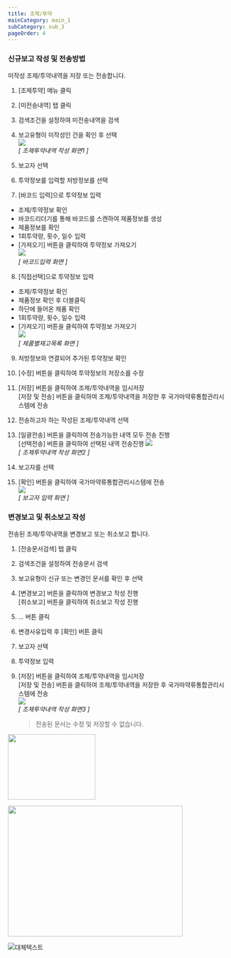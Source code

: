 ```yaml
---
title: 조제/투약
mainCategory: main_1
subCategory: sub_3
pageOrder: 4
---
```

### 신규보고 작성 및 전송방법

미작성 조제/투약내역을 저장 또는 전송합니다.  
1. [조제투약] 메뉴 클릭
2. [미전송내역] 탭 클릭
3. 검색조건을 설정하여 미전송내역을 검색
4. 보고유형이 미작성인 건을 확인 후 선택  
[![]({{site.url}}/images/docs/doc_1/post_7-1.png)]({{site.url}}/images/docs/doc_1/post_7-1.png)  
*[ 조제투약내역 작성 화면1 ]*  

5. 보고자 선택
6. 투약정보를 입력할 처방정보를 선택
7. [바코드 입력]으로 투약정보 입력
- 조제/투약정보 확인
- 바코드리더기를 통해 바코드를 스캔하여 제품정보를 생성
- 제품정보를 확인
- 1회투약량, 횟수, 일수 입력
- [가져오기] 버튼을 클릭하여 투약정보 가져오기  
[![]({{site.url}}/images/docs/doc_1/post_7-2.png)]({{site.url}}/images/docs/doc_1/post_7-2.png)  
*[ 바코드입력 화면 ]*  

8. [직접선택]으로 투약정보 입력
- 조제/투약정보 확인
- 제품정보 확인 후 더블클릭
- 하단에 들어온 제품 확인 
- 1회투약량, 횟수, 일수 입력
- [가져오기] 버튼을 클릭하여 투약정보 가져오기  
[![]({{site.url}}/images/docs/doc_1/post_7-3.png)]({{site.url}}/images/docs/doc_1/post_7-3.png)  
*[ 제품별재고목록 화면 ]*  

9. 처방정보와 연결되어 추가된 투약정보 확인
10. [수정] 버튼을 클릭하여 투약정보의 저장소를 수정
11. [저장] 버튼을 클릭하여 조제/투약내역을 임시저장  
    [저장 및 전송] 버튼을 클릭하여 조제/투약내역을 저장한 후 국가마약류통합관리시스템에 전송  
12. 전송하고자 하는 작성된 조제/투약내역 선택
13. [일괄전송] 버튼을 클릭하여 전송가능한 내역 모두 전송 진행  
    [선택전송] 버튼을 클릭하여 선택된 내역 전송진행 
    [![]({{site.url}}/images/docs/doc_1/post_7-4.png)]({{site.url}}/images/docs/doc_1/post_7-4.png)  
    *[ 조제투약내역 작성 화면2 ]*  

14. 보고자를 선택
15. [확인] 버튼을 클릭하여 국가마약류통합관리시스템에 전송  
    [![]({{site.url}}/images/docs/doc_1/post_7-5.png)]({{site.url}}/images/docs/doc_1/post_7-5.png)  
    *[ 보고자 입력 화면 ]*  

### 변경보고 및 취소보고 작성

전송된 조제/투약내역을 변경보고 또는 취소보고 합니다.  
1. [전송문서검색] 탭 클릭
2. 검색조건을 설정하여 전송문서 검색
3. 보고유형이 신규 또는 변경인 문서를 확인 후 선택
4. [변경보고] 버튼을 클릭하여 변경보고 작성 진행  
   [취소보고] 버튼을 클릭하여 취소보고 작성 진행
5. ... 버튼 클릭 
6. 변경사유입력 후 [확인] 버튼 클릭
7. 보고자 선택 
8.  투약정보 입력
9. [저장] 버튼을 클릭하여 조제/투약내역을 임시저장  
   [저장 및 전송] 버튼을 클릭하여 조제/투약내역을 저장한 후 국가마약류통합관리시스템에 전송  
   [![]({{site.url}}/images/docs/doc_1/post_7-6.png)]({{site.url}}/images/docs/doc_1/post_7-6.png)  
   *[ 조제투약내역 작성 화면3 ]*  
    
    > 전송된 문서는 수정 및 저장할 수 없습니다.

<p><img src="http://localhost:4000/images/sample.png" alt="" width="200" height="150" /></p>

<p><a href="http://localhost:4000/images/link.png">
<img src="http://localhost:4000/images/sample.png" alt="" width="400" height="300" /></a></p>

<p><img src="http://localhost:4000/images/  .png" alt="대체텍스트" /></p>

